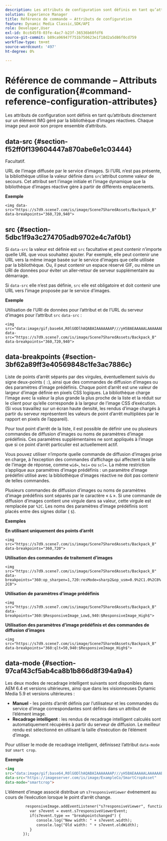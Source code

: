```yaml
---
description: Les attributs de configuration sont définis en tant qu’attributs directement sur un élément IMG géré par la bibliothèque d’images réactives. Chaque image peut avoir son propre jeu d’attributs.
solution: Experience Manager
title: Référence de commande – Attributs de configuration
feature: Dynamic Media Classic,SDK/API
role: Developer,User
exl-id: 8cc645f8-03fe-4ac7-b23f-36536b60fdf6
source-git-commit: b89ca96947f751b750623e1f18d2a5d86f0cd759
workflow-type: tm+mt
source-wordcount: '497'
ht-degree: 0%

---
```


# Référence de commande – Attributs de configuration{#command-reference-configuration-attributes}

Les attributs de configuration sont définis en tant qu’attributs directement sur un élément IMG géré par la bibliothèque d’images réactives. Chaque image peut avoir son propre ensemble d’attributs.

## data-src {#section-f52ff0f139604447a870abe6e1c03444}

Facultatif.

URL de l’image diffusée par le service d’images. Si l’URL n’est pas présente, la bibliothèque utilise la valeur définie dans `src`’attribut comme valeur de secours. Cet attribut sert l’image initiale et l’image dynamique que la bibliothèque d’images réactive gère à partir de différents emplacements.

**Exemple**

```
<img data-src="https://s7d9.scene7.com/is/image/Scene7SharedAssets/Backpack_B" data-breakpoints="360,720,940">
```

## src {#section-5dbc1f9a3c274705adb9702e4c7af0b1}

Si `data-src` la valeur est définie est `src` facultative et peut contenir n’importe quelle URL que vous souhaitez ajouter. Par exemple, elle peut contenir une URL vers la même image basée sur le service d’images que celle utilisée par la bibliothèque. Ou, il peut contenir un espace réservé GIF, ou même un URI de données pour éviter un aller-retour de serveur supplémentaire au démarrage.

Si `data-src` elle n’est pas définie, `src` elle est obligatoire et doit contenir une URL vers l’image proposée par le service d’images.

**Exemple**

Utilisation de l’URI de données pour l’attribut et de l’URL du serveur d’images pour l’attribut `src` `data-src` :

```
<img src="data:image/gif;base64,R0lGODlhAQABAIAAAAAAAP///yH5BAEAAAAALAAAAAABAAEAAAIBRAA7" data-src="https://s7d9.scene7.com/is/image/Scene7SharedAssets/Backpack_B" data-breakpoints="360,720,940">
```

## data-breakpoints {#section-3bf62a89ff3e40569848c1fe3ac7886c}

Liste de points d’arrêt séparés par des virgules, éventuellement suivis du signe deux-points ( `:`), ainsi que des commandes de diffusion d’images ou des paramètres d’image prédéfinis. Chaque point d’arrêt est une valeur de largeur d’image définie en pixels CSS logiques. La bibliothèque charge l’image avec la valeur la plus grande la plus proche de la liste et la réduit sur le client pour qu’elle corresponde à la largeur de l’image CSS d’exécution. (Si vous travaillez sur un écran haute densité, les rendus d’image chargés à partir du serveur représentent les valeurs de point d’arrêt multipliées par le rapport en pixels de l’appareil).

Pour tout point d’arrêt de la liste, il est possible de définir une ou plusieurs commandes de diffusion d’images ou noms de paramètres d’image prédéfinis. Ces paramètres supplémentaires ne sont appliqués à l’image que si ce point d’arrêt particulier est actuellement actif.

Vous pouvez utiliser n’importe quelle commande de diffusion d’images prise en charge, à l’exception des commandes d’affichage qui affectent la taille de l’image de réponse, comme `wid=`, `hei=` ou `scl=`. La même restriction s’applique aux paramètres d’image prédéfinis : un paramètre d’image prédéfini utilisé avec la bibliothèque d’images réactive ne doit pas contenir de telles commandes.

Plusieurs commandes de diffusion d’images ou noms de paramètres d’image prédéfinis sont séparés par le caractère « `&` ». Si une commande de diffusion d’images contient une virgule dans sa valeur, cette virgule est remplacée par `%2C`. Les noms des paramètres d’image prédéfinis sont placés entre des signes dollar ( `$`).

**Exemples**

**En utilisant uniquement des points d’arrêt**

`<img src="https://s7d9.scene7.com/is/image/Scene7SharedAssets/Backpack_B" data-breakpoints="360,720">`

**Utilisation des commandes de traitement d’images**

`<img src="https://s7d9.scene7.com/is/image/Scene7SharedAssets/Backpack_B" data-breakpoints="360:op_sharpen=1,720:resMode=sharp2&op_usm=0.9%2C1.0%2C8%2C0">`

**Utilisation de paramètres d’image prédéfinis**

`<img src="https://s7d9.scene7.com/is/image/Scene7SharedAssets/Backpack_B" data-breakpoints="360:$ResponsiveImage_Low$,940:$ResponsiveImage_High$">`

**Utilisation des paramètres d’image prédéfinis et des commandes de diffusion d’images**

`<img src="https://s7d9.scene7.com/is/image/Scene7SharedAssets/Backpack_B" data-breakpoints="360:qlt=50,940:$ResponsiveImage_High$">`

## data-mode {#section-97caf43cf5ab4ca8b1b866d8f394a9a4}

Les deux modes de recadrage intelligent suivants sont disponibles dans AEM 6.4 et versions ultérieures, ainsi que dans les visionneuses Dynamic Media 5.9 et versions ultérieures :

* **Manuel** - les points d’arrêt définis par l’utilisateur et les commandes du service d’image correspondantes sont définis dans un attribut de l’élément image.
* **Recadrage intelligent** : les rendus de recadrage intelligent calculés sont automatiquement récupérés à partir du serveur de diffusion. Le meilleur rendu est sélectionné en utilisant la taille d’exécution de l’élément d’image.

Pour utiliser le mode de recadrage intelligent, définissez l’attribut `data-mode` sur `smart crop`.

**Exemple**

```html {.line-numbers}
<img 
src="data:image/gif;base64,R0lGODlhAQABAIAAAAAAAP///yH5BAEAAAAALAAAAAABAAEAAAIBRAA7" 
data-src="https://imageserver.com/is/image/ExampleCo/SmartCropAsset" 
data-mode="smartcrop">
```

L’élément d’image associé distribue un `s7responsiveViewer` événement au cours de l’exécution lorsque le point d’arrêt change.

```html {.line-numbers}
         responsiveImage.addEventListener("s7responsiveViewer", function (event) { 
           var s7event = event.s7responsiveViewerEvent; 
           if(s7event.type == "breakpointchanged") { 
              console.log("New width: " + s7event.width); 
              console.log("Old width: " + s7event.oldWidth); 
           } 
        });
```
